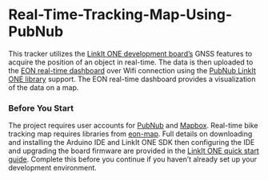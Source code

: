 # Real-Time-Tracking-Map-Using-PubNub
This tracker utilizes the [LinkIt ONE development board’s](http://labs.mediatek.com/oneguide) GNSS features to acquire the 
position of an object in real-time. The data is then uploaded to the [EON real-time dashboard](http://www.pubnub.com/developers/eon/) 
over Wifi connection using the [PubNub LinkIt ONE library](https://github.com/pubnub/LinkItONE) support. The EON real-time dashboard provides a visualization of the data on a map.

### Before You Start 

The project requires user accounts for [PubNub](https://www.pubnub.com/) and [Mapbox](https://www.mapbox.com/projects/).  Real-time bike tracking map requires libraries from [eon-map](https://github.com/pubnub/eon-map). 
Full details on downloading and installing the Arduino IDE and LinkIt ONE SDK then configuring the IDE and upgrading the board firmware are provided in the [LinkIt ONE quick start guide](http://labs.mediatek.com/site/global/developer_tools/mediatek_linkit/get-started/index.gsp). Complete this before you continue if you haven’t already set up your development environment. 

